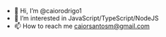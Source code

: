 - 👋 Hi, I’m @caiorodrigo1
- 👀 I’m interested in JavaScript/TypeScript/NodeJS
- 📫 How to reach me caiorsantosm@gmail.com

<!---
caiorodrigo1/caiorodrigo1 is a ✨ special ✨ repository because its `README.md` (this file) appears on your GitHub profile.
You can click the Preview link to take a look at your changes.
--->
